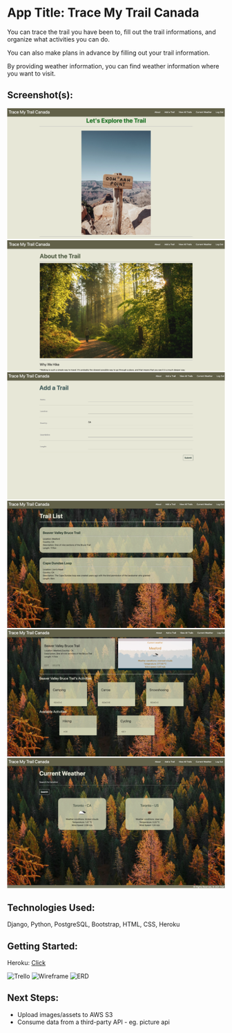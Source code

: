 # App Title: Trace My Trail Canada

You can trace the trail you have been to, fill out the trail informations, and organize what activities you can do.

You can also make plans in advance by filling out your trail information.

By providing weather information, you can find weather information where you want to visit.

## Screenshot(s):

![main page](main_app/static/images/home.jpg)
![about page](main_app/static/images/about.jpg)
![add page](main_app/static/images/addtrail.jpg)
![trail-list page](main_app/static/images/Viewstrail.jpg)
![detail page](main_app/static/images/detail.jpg)
![weather page](main_app/static/images/currentweather.jpg)

## Technologies Used:

Django, Python, PostgreSQL, Bootstrap, HTML, CSS, Heroku

## Getting Started:

Heroku: [Click](https://trailcollector.herokuapp.com/)

![Trello](static/images/Trello.jpg)
![Wireframe](static/images/Wireframe.jpg)
![ERD](static/images/ERD.jpg)

## Next Steps:

- Upload images/assets to AWS S3
- Consume data from a third-party API - eg. picture api
